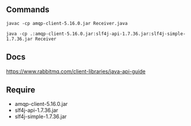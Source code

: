 ## Commands

`javac -cp amqp-client-5.16.0.jar Receiver.java`

`java -cp .:amqp-client-5.16.0.jar:slf4j-api-1.7.36.jar:slf4j-simple-1.7.36.jar Receiver`

## Docs
https://www.rabbitmq.com/client-libraries/java-api-guide

## Require
- amqp-client-5.16.0.jar
- slf4j-api-1.7.36.jar
- slf4j-simple-1.7.36.jar
